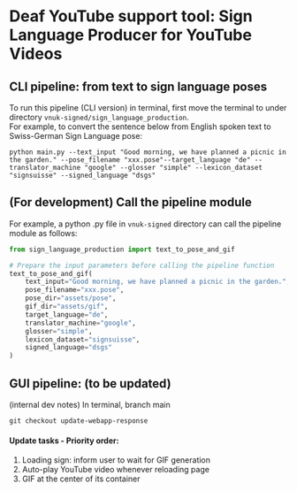 # Deaf YouTube support tool: Sign Language Producer for YouTube Videos

## CLI pipeline: from text to sign language poses
To run this pipeline (CLI version) in terminal, first move the terminal to under directory `vnuk-signed/sign_language_production`.  
For example, to convert the sentence below from English spoken text to Swiss-German Sign Language pose:  
```
python main.py --text_input "Good morning, we have planned a picnic in the garden." --pose_filename "xxx.pose"--target_language "de" --translator_machine "google" --glosser "simple" --lexicon_dataset "signsuisse" --signed_language "dsgs" 

```

## (For development) Call the pipeline module
For example, a python .py file in `vnuk-signed` directory can call the pipeline module as follows:
```python
from sign_language_production import text_to_pose_and_gif

# Prepare the input parameters before calling the pipeline function
text_to_pose_and_gif(
    text_input="Good morning, we have planned a picnic in the garden.",
    pose_filename="xxx.pose",
    pose_dir="assets/pose",
    gif_dir="assets/gif",
    target_language="de",
    translator_machine="google",
    glosser="simple",
    lexicon_dataset="signsuisse",
    signed_language="dsgs"
)
```

## GUI pipeline: (to be updated)
(internal dev notes) In terminal, branch main  
```commandline
git checkout update-webapp-response
```
#### Update tasks - Priority order:
1. Loading sign: inform user to wait for GIF generation
2. Auto-play YouTube video whenever reloading page
3. GIF at the center of its container
